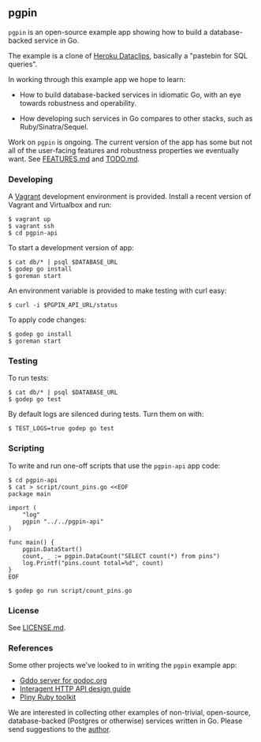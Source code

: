 ## pgpin

`pgpin` is an open-source example app showing how to build
a database-backed service in Go.

The example is a clone of [Heroku Dataclips](https://dataclips.heroku.com),
basically a "pastebin for SQL queries".

In working through this example app we hope to learn:

* How to build database-backed services in idiomatic Go, with an
  eye towards robustness and operability.

* How developing such services in Go compares to other
  stacks, such as Ruby/Sinatra/Sequel.

Work on `pgpin` is ongoing. The current version of the app has some
but not all of the user-facing features and robustness properties we
eventually want. See [FEATURES.md](FEATURES.md) and
[TODO.md](TODO.md).

### Developing

A [Vagrant](http://www.vagrantup.com/) development
environment is provided. Install a recent version of Vagrant
and Virtualbox and run:

```console
$ vagrant up
$ vagrant ssh
$ cd pgpin-api
```

To start a development version of app:

```console
$ cat db/* | psql $DATABASE_URL
$ godep go install
$ goreman start
```

An environment variable is provided to make testing with
curl easy:

```console
$ curl -i $PGPIN_API_URL/status
```

To apply code changes:

```console
$ godep go install
$ goreman start
```

### Testing

To run tests:

```console
$ cat db/* | psql $DATABASE_URL
$ godep go test
```

By default logs are silenced during tests. Turn them on
with:

```console
$ TEST_LOGS=true godep go test
```

### Scripting

To write and run one-off scripts that use the `pgpin-api` app code:

```console
$ cd pgpin-api
$ cat > script/count_pins.go <<EOF
package main

import (
	"log"
	pgpin "../../pgpin-api"
)

func main() {
    pgpin.DataStart()
    count, _ := pgpin.DataCount("SELECT count(*) from pins")
    log.Printf("pins.count total=%d", count)
}
EOF

$ godep go run script/count_pins.go
```

### License

See [LICENSE.md](LICENSE.md).

### References

Some other projects we've looked to in writing the `pgpin`
example app:

* [Gddo server for godoc.org](https://github.com/golang/gddo)
* [Interagent HTTP API design guide](https://github.com/interagent/http-api-design)
* [Pliny Ruby toolkit](https://github.com/interagent/pliny)

We are interested in collecting other examples of non-trivial,
open-source, database-backed (Postgres or otherwise) services
written in Go. Please send suggestions to the
[author](https://twitter.com/mmcgrana).
